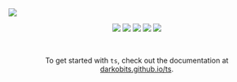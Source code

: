 <img src="https://user-images.githubusercontent.com/441546/101534081-831d5480-394b-11eb-9668-1b469c3674ef.png" style="max-width: 100%" />
<p align="center">
  <a href="https://www.npmjs.com/package/@darkobits/ts"><img src="https://img.shields.io/npm/v/@darkobits/ts.svg?style=flat-square&color=398AFB"></a>
  <a href="https://github.com/darkobits/ts/actions?query=workflow%3Aci"><img src="https://img.shields.io/github/actions/workflow/status/darkobits/ts/ci.yml?style=flat-square"></a>
  <a href="https://app.codecov.io/gh/darkobits/ts/branch/master"><img src="https://img.shields.io/codecov/c/github/darkobits/ts/master?style=flat-square&color=brightgreen"></a>
  <a href="https://depfu.com/github/darkobits/ts"><img src="https://img.shields.io/depfu/darkobits/ts?style=flat-square"></a>
  <a href="https://conventionalcommits.org"><img src="https://img.shields.io/static/v1?label=commits&message=conventional&style=flat-square&color=398AFB"></a>
</p>
<br />
<p align="center">
  To get started with <code>ts</code>, check out the documentation at <a href="https://darkobits.github.io/ts">darkobits.github.io/ts</a>.
</p>
